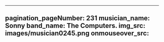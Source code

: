 ------
pagination_pageNumber: 231
musician_name: Sonny
band_name: The Computers.
img_src: images/musician0245.png
onmouseover_src: 
------